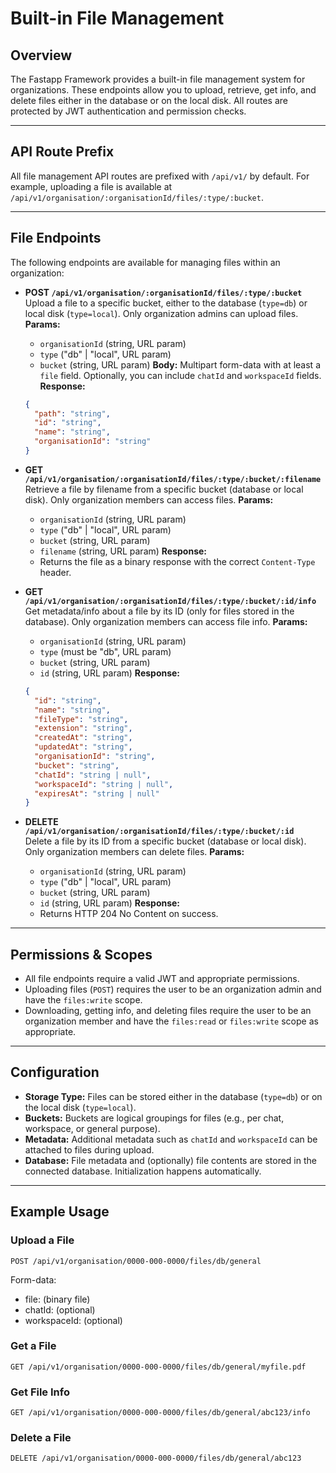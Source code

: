 # Built-in File Management

## Overview

The Fastapp Framework provides a built-in file management system for organizations. These endpoints allow you to upload, retrieve, get info, and delete files either in the database or on the local disk. All routes are protected by JWT authentication and permission checks.

---

## API Route Prefix

All file management API routes are prefixed with `/api/v1/` by default. For example, uploading a file is available at `/api/v1/organisation/:organisationId/files/:type/:bucket`.

---

## File Endpoints

The following endpoints are available for managing files within an organization:

- **POST `/api/v1/organisation/:organisationId/files/:type/:bucket`**  
  Upload a file to a specific bucket, either to the database (`type=db`) or local disk (`type=local`). Only organization admins can upload files.
  **Params:**
    - `organisationId` (string, URL param)
    - `type` ("db" | "local", URL param)
    - `bucket` (string, URL param)
  **Body:**
  Multipart form-data with at least a `file` field. Optionally, you can include `chatId` and `workspaceId` fields.
  **Response:**
  ```json
  {
    "path": "string",
    "id": "string",
    "name": "string",
    "organisationId": "string"
  }
  ```

- **GET `/api/v1/organisation/:organisationId/files/:type/:bucket/:filename`**  
  Retrieve a file by filename from a specific bucket (database or local disk). Only organization members can access files.
  **Params:**
    - `organisationId` (string, URL param)
    - `type` ("db" | "local", URL param)
    - `bucket` (string, URL param)
    - `filename` (string, URL param)
  **Response:**
    - Returns the file as a binary response with the correct `Content-Type` header.

- **GET `/api/v1/organisation/:organisationId/files/:type/:bucket/:id/info`**  
  Get metadata/info about a file by its ID (only for files stored in the database). Only organization members can access file info.
  **Params:**
    - `organisationId` (string, URL param)
    - `type` (must be "db", URL param)
    - `bucket` (string, URL param)
    - `id` (string, URL param)
  **Response:**
  ```json
  {
    "id": "string",
    "name": "string",
    "fileType": "string",
    "extension": "string",
    "createdAt": "string",
    "updatedAt": "string",
    "organisationId": "string",
    "bucket": "string",
    "chatId": "string | null",
    "workspaceId": "string | null",
    "expiresAt": "string | null"
  }
  ```

- **DELETE `/api/v1/organisation/:organisationId/files/:type/:bucket/:id`**  
  Delete a file by its ID from a specific bucket (database or local disk). Only organization members can delete files.
  **Params:**
    - `organisationId` (string, URL param)
    - `type` ("db" | "local", URL param)
    - `bucket` (string, URL param)
    - `id` (string, URL param)
  **Response:**
    - Returns HTTP 204 No Content on success.

---

## Permissions & Scopes

- All file endpoints require a valid JWT and appropriate permissions.
- Uploading files (`POST`) requires the user to be an organization admin and have the `files:write` scope.
- Downloading, getting info, and deleting files require the user to be an organization member and have the `files:read` or `files:write` scope as appropriate.

---

## Configuration

- **Storage Type:** Files can be stored either in the database (`type=db`) or on the local disk (`type=local`).
- **Buckets:** Buckets are logical groupings for files (e.g., per chat, workspace, or general purpose).
- **Metadata:** Additional metadata such as `chatId` and `workspaceId` can be attached to files during upload.
- **Database:** File metadata and (optionally) file contents are stored in the connected database. Initialization happens automatically.

---

## Example Usage

### Upload a File

`POST /api/v1/organisation/0000-000-0000/files/db/general`

Form-data:
- file: (binary file)
- chatId: (optional)
- workspaceId: (optional)

### Get a File

`GET /api/v1/organisation/0000-000-0000/files/db/general/myfile.pdf`

### Get File Info

`GET /api/v1/organisation/0000-000-0000/files/db/general/abc123/info`

### Delete a File

`DELETE /api/v1/organisation/0000-000-0000/files/db/general/abc123`

